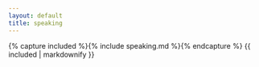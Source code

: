 ```yaml
---
layout: default
title: speaking
---
```


<section class="speaking">
  {% capture included %}{% include speaking.md %}{% endcapture %}
  {{ included | markdownify }}
</section>
